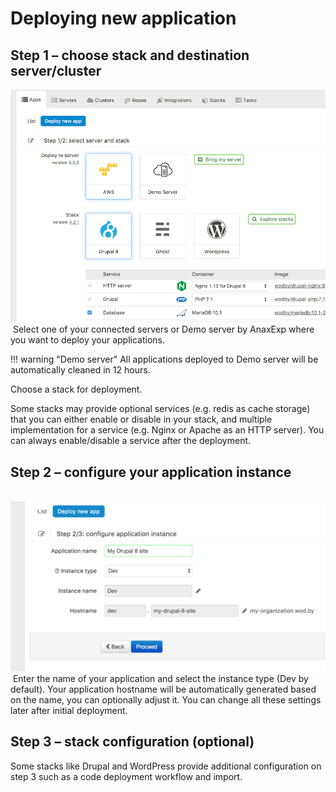 # Deploying new application

## Step 1 – choose stack and destination server/cluster

![](../assets/new-app-1.png)​
​
Select one of your connected servers or Demo server by AnaxExp where you want to deploy your applications. 

!!! warning "Demo server"
    All applications deployed to Demo server will be automatically cleaned in 12 hours.

Choose a stack for deployment.

Some stacks may provide optional services (e.g. redis as cache storage) that you can either enable or disable in your stack, and multiple implementation for a service (e.g. Nginx or Apache as an HTTP server). You can always enable/disable a service after the deployment.

## Step 2 – configure your application instance
​
![](../assets/new-app-2.png)​
​
Enter the name of your application and select the instance type (Dev by default). Your application hostname will be automatically generated based on the name, you can optionally adjust it. You can change all these settings later after initial deployment. 

## Step 3 – stack configuration (optional)

Some stacks like Drupal and WordPress provide additional configuration on step 3 such as a code deployment workflow and import.
​